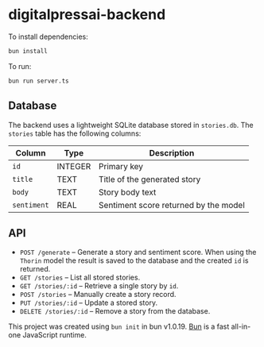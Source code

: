 # digitalpressai-backend

To install dependencies:

```bash
bun install
```

To run:

```bash
bun run server.ts
```

## Database

The backend uses a lightweight SQLite database stored in `stories.db`.
The `stories` table has the following columns:

| Column    | Type    | Description                      |
|-----------|---------|----------------------------------|
| `id`      | INTEGER | Primary key                      |
| `title`   | TEXT    | Title of the generated story     |
| `body`    | TEXT    | Story body text                  |
| `sentiment` | REAL  | Sentiment score returned by the model |

## API

- `POST /generate` – Generate a story and sentiment score. When using the
  `Thorin` model the result is saved to the database and the created `id` is
  returned.
- `GET /stories` – List all stored stories.
- `GET /stories/:id` – Retrieve a single story by `id`.
- `POST /stories` – Manually create a story record.
- `PUT /stories/:id` – Update a stored story.
- `DELETE /stories/:id` – Remove a story from the database.

This project was created using `bun init` in bun v1.0.19. [Bun](https://bun.sh) is a fast all-in-one JavaScript runtime.

